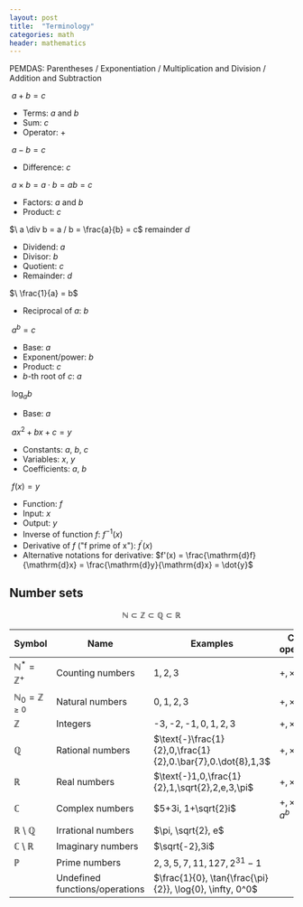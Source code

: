 ```yaml
---
layout: post
title:  "Terminology"
categories: math
header: mathematics
---
```


PEMDAS: Parentheses / Exponentiation / Multiplication and Division / Addition and Subtraction 

$\ a + b = c$

- Terms: $a$ and $b$
- Sum: $c$
- Operator: $+$

$\ a - b = c$

- Difference: $c$

$\ a \times b = a\cdot b = ab = c$

- Factors: $a$ and $b$
- Product: $c$

$\ a \div b = a / b =  \frac{a}{b} = c$ remainder $d$

- Dividend: $a$
- Divisor: $b$
- Quotient: $c$
- Remainder: $d$

$\ \frac{1}{a} = b$

- Reciprocal of $a$: $b$

$\ a^b = c$

- Base: $a$
- Exponent/power: $b$
- Product: $c$
- $b$-th root of $c$: $a$

$\ \log_ab$

- Base: $a$

$\ ax^2 + bx + c = y$

- Constants: $a$, $b$, $c$
- Variables: $x$, $y$
- Coefficients: $a$, $b$

$\ f(x) = y$

- Function: $f$
- Input: $x$
- Output: $y$
- Inverse of function $f$: $f^{-1}(x)$
- Derivative of $f$ ("f prime of x"): $f^{\prime}(x)$
- Alternative notations for derivative: $f'(x) = \frac{\mathrm{d}f}{\mathrm{d}x} = \frac{\mathrm{d}y}{\mathrm{d}x} = \dot{y}$

<!-- Set theory -->
## Number sets

$$\mathbb{N} \subset \mathbb{Z} \subset \mathbb{Q} \subset \mathbb{R} $$

| Symbol                               | Name                           | Examples                                                     | Closed operations     |
|--------------------------------------|--------------------------------|--------------------------------------------------------------|-----------------------|
| $\mathbb{N}^* = \mathbb{Z}^+$        | Counting numbers               | $1,2,3$                                                      | $+,\times$            |
| $\mathbb{N}_0 = \mathbb{Z}^{\geq 0}$ | Natural numbers                | $0,1,2,3$                                                    | $+,\times$            |
| $\mathbb{Z}$                         | Integers                       | $\text{-}3,\text{-}2,\text{-}1,0,1,2,3$                      | $+,\times,-$          |
| $\mathbb{Q}$                         | Rational numbers               | $\text{-}\frac{1}{2},0,\frac{1}{2},0.\bar{7},0.\dot{8},1,3$  | $+,\times,-,\div$     |
| $\mathbb{R}$                         | Real numbers                   | $\text{-}1,0,\frac{1}{2},1,\sqrt{2},2,e,3,\pi$               | $+,\times,-,\div$     |
| $\mathbb{C}$                         | Complex numbers                | $5+3i, 1+\sqrt{2}i$                                          | $+,\times,-,\div,a^b$ |
| $\mathbb{R} \setminus \mathbb{Q}$    | Irrational numbers             | $\pi, \sqrt{2}, e$                                           |                       |
| $\mathbb{C} \setminus \mathbb{R}$    | Imaginary numbers              | $\sqrt{-2},3i$                                               |                       |
| $\mathbb{P}$                         | Prime numbers                  | $2,3,5,7,11,127,2^{31}-1$                                    |                       |
|                                      | Undefined functions/operations | $\frac{1}{0}, \tan{\frac{\pi}{2}}, \log{0}, \infty, 0^0$     |                       |

<!--
Rational
$\frac{a}{b}$ where $\\{ a,b \in \mathbb{Z}, b \neq 0 \\}$
Complex conjugate
Conjugate (square roots)
-->
